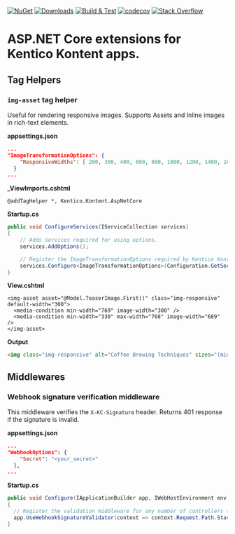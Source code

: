 [![NuGet](https://img.shields.io/nuget/vpre/Kentico.Kontent.AspNetCore.svg)](https://www.nuget.org/packages/Kentico.Kontent.AspNetCore/)
[![Downloads](https://img.shields.io/nuget/dt/Kentico.Kontent.AspNetCore.svg)](https://www.nuget.org/packages/Kentico.Kontent.AspNetCore/)
[![Build & Test](https://github.com/Kentico/kontent-aspnetcore/actions/workflows/integrate.yml/badge.svg)](https://github.com/Kentico/kontent-aspnetcore/actions/workflows/integrate.yml)
[![codecov](https://codecov.io/gh/Kentico/kontent-aspnetcore/branch/master/graph/badge.svg?token=U4Y9PQDW6Q)](https://codecov.io/gh/Kentico/kontent-aspnetcore)
[![Stack Overflow](https://img.shields.io/badge/Stack%20Overflow-ASK%20NOW-FE7A16.svg?logo=stackoverflow&logoColor=white)](https://stackoverflow.com/tags/kentico-kontent)

# ASP.NET Core extensions for Kentico Kontent apps.

## Tag Helpers
### `img-asset` tag helper
Useful for rendering responsive images. Supports Assets and Inline images in rich-text elements.


**appsettings.json**
```json
...
"ImageTransformationOptions": {
    "ResponsiveWidths": [ 200, 300, 400, 600, 800, 1000, 1200, 1400, 1600, 2000 ]
  }
...
```

**_ViewImports.cshtml**
```razor
@addTagHelper *, Kentico.Kontent.AspNetCore
```

**Startup.cs**
```csharp
public void ConfigureServices(IServiceCollection services)
{
    // Adds services required for using options.
    services.AddOptions();

    // Register the ImageTransformationOptions required by Kentico Kontent tag helpers
    services.Configure<ImageTransformationOptions>(Configuration.GetSection(nameof(ImageTransformationOptions)));
}
```

**View.cshtml**
```razor
<img-asset asset="@Model.TeaserImage.First()" class="img-responsive" default-width="300">
  <media-condition min-width="769" image-width="300" />
  <media-condition min-width="330" max-width="768" image-width="689" />
</img-asset>
```

**Output**
```html
<img class="img-responsive" alt="Coffee Brewing Techniques" sizes="(min-width: 769px) 300px, (max-width: 768px) and (min-width: 330px) 689px, 300px" src="https://assets-us-01.kc-usercontent.com/975bf280-fd91-488c-994c-2f04416e5ee3/fcbb12e6-66a3-4672-85d9-d502d16b8d9c/which-brewing-fits-you-1080px.jpg?w=2000" srcset="https://assets-us-01.kc-usercontent.com/975bf280-fd91-488c-994c-2f04416e5ee3/fcbb12e6-66a3-4672-85d9-d502d16b8d9c/which-brewing-fits-you-1080px.jpg?w=200 200w,https://assets-us-01.kc-usercontent.com/975bf280-fd91-488c-994c-2f04416e5ee3/fcbb12e6-66a3-4672-85d9-d502d16b8d9c/which-brewing-fits-you-1080px.jpg?w=300 300w,https://assets-us-01.kc-usercontent.com/975bf280-fd91-488c-994c-2f04416e5ee3/fcbb12e6-66a3-4672-85d9-d502d16b8d9c/which-brewing-fits-you-1080px.jpg?w=400 400w,https://assets-us-01.kc-usercontent.com/975bf280-fd91-488c-994c-2f04416e5ee3/fcbb12e6-66a3-4672-85d9-d502d16b8d9c/which-brewing-fits-you-1080px.jpg?w=600 600w,https://assets-us-01.kc-usercontent.com/975bf280-fd91-488c-994c-2f04416e5ee3/fcbb12e6-66a3-4672-85d9-d502d16b8d9c/which-brewing-fits-you-1080px.jpg?w=800 800w,https://assets-us-01.kc-usercontent.com/975bf280-fd91-488c-994c-2f04416e5ee3/fcbb12e6-66a3-4672-85d9-d502d16b8d9c/which-brewing-fits-you-1080px.jpg?w=1000 1000w,https://assets-us-01.kc-usercontent.com/975bf280-fd91-488c-994c-2f04416e5ee3/fcbb12e6-66a3-4672-85d9-d502d16b8d9c/which-brewing-fits-you-1080px.jpg?w=1200 1200w,https://assets-us-01.kc-usercontent.com/975bf280-fd91-488c-994c-2f04416e5ee3/fcbb12e6-66a3-4672-85d9-d502d16b8d9c/which-brewing-fits-you-1080px.jpg?w=1400 1400w,https://assets-us-01.kc-usercontent.com/975bf280-fd91-488c-994c-2f04416e5ee3/fcbb12e6-66a3-4672-85d9-d502d16b8d9c/which-brewing-fits-you-1080px.jpg?w=1600 1600w,https://assets-us-01.kc-usercontent.com/975bf280-fd91-488c-994c-2f04416e5ee3/fcbb12e6-66a3-4672-85d9-d502d16b8d9c/which-brewing-fits-you-1080px.jpg?w=2000 2000w" title="Coffee Brewing Techniques" />
```

## Middlewares
### Webhook signature verification middleware
This middleware verifies the `X-KC-Signature` header. Returns 401 response if the signature is invalid.

**appsettings.json**
```json
...
"WebhookOptions": {
    "Secret": "<your_secret>"
  },
...
```

**Startup.cs**
```csharp
public void Configure(IApplicationBuilder app, IWebHostEnvironment env)
{
  // Register the validation middleware for any number of controllers that serve for processing webhooks
  app.UseWebhookSignatureValidator(context => context.Request.Path.StartsWithSegments("/webhooks/webhooks", StringComparison.OrdinalIgnoreCase), Configuration.GetSection(nameof(WebhookOptions)));
}
```

